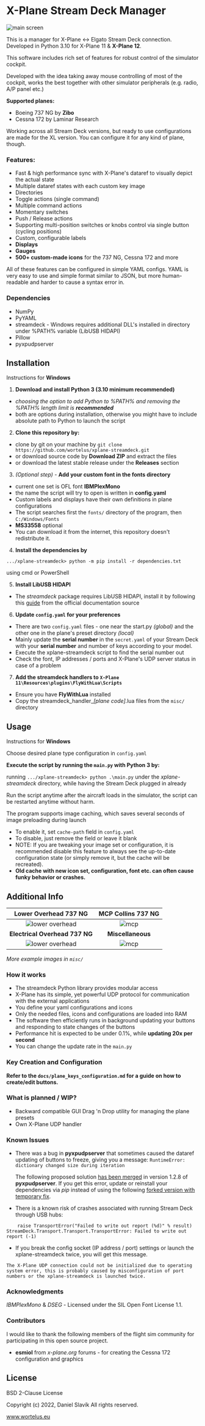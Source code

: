 # X-Plane Stream Deck Manager
![main screen](misc/main.jpg)

This is a manager for X-Plane <-> Elgato Stream Deck connection. Developed in Python 3.10 for X-Plane 11 & **X-Plane 12**.

This software includes rich set of features for robust control of the simulator cockpit.

Developed with the idea taking away mouse controlling of most of the cockpit, 
works the best together with other simulator peripherals (e.g. radio, A/P panel etc.)

**Supported planes:**
- Boeing 737 NG by **Zibo**
- Cessna 172 by Laminar Research

Working across all Stream Deck versions, but ready to use configurations are made for the XL version.
You can configure it for any kind of plane, though.

### Features:
- Fast & high performance sync with X-Plane's dataref to visually depict the actual state
- Multiple dataref states with each custom key image
- Directories
- Toggle actions (single command)
- Multiple command actions
- Momentary switches
- Push / Release actions
- Supporting multi-position switches or knobs control via single button (cycling positions)
- Custom, configurable labels
- **Displays**
- **Gauges**
- **500+ custom-made icons** for the 737 NG, Cessna 172 and more

All of these features can be configured in simple YAML configs. YAML is very easy to use
and simple format similar to JSON, but more human-readable and harder to cause a syntax error in.

### Dependencies
- NumPy
- PyYAML
- streamdeck - Windows requires additional DLL's installed in directory under %PATH% variable (LibUSB HIDAPI)
- Pillow
- pyxpudpserver

## Installation
Instructions for **Windows**

1. **Download and install Python 3 (3.10 minimum recommended)**

- *choosing the option to add Python to %PATH% and removing the %PATH% length limit is **recommended***
- both are options during installation, otherwise you might have to include absolute path to Python to launch the script

2. **Clone this repository by:**
- clone by git on your machine by `git clone https://github.com/wortelus/xplane-streamdeck.git`
- or download source code by **Download ZIP** and extract the files
- or download the latest stable release under the **Releases** section
3. *(Optional step)* - **Add your custom font in the fonts directory**
- current one set is OFL font **IBMPlexMono**
- the name the script will try to open is written in **config.yaml**
- Custom labels and displays have their own definitions in plane configurations
- The script searches first the `fonts/` directory of the program, then `C:/Windows/Fonts`
- **MS33558** optional
- You can download it from the internet, this repository doesn't redistribute it.
4. **Install the dependencies by**

`.../xplane-streamdeck> python -m pip install -r dependencies.txt`

using cmd or PowerShell

5. **Install LibUSB HIDAPI**

- The *streamdeck* package requires LibUSB HIDAPI, install it by following this 
[guide](https://python-elgato-streamdeck.readthedocs.io/en/stable/pages/backend_libusb_hidapi.html)
from the official documentation source

6. **Update `config.yaml` for your preferences**
- There are two `config.yaml` files - one near the start.py *(global)* 
and the other one in the plane's preset directory *(local)*
- Mainly update the **serial number** in the `secret.yaml` of your Stream Deck with your **serial 
number** and number of keys according to your model.
- Execute the xplane-streamdeck script to find the serial number out
- Check the font, IP addresses / ports and X-Plane's UDP server status in case of a problem
7. **Add the streamdeck handlers to `X-Plane 11\Resources\plugins\FlyWithLua\Scripts`**
- Ensure you have **FlyWithLua** installed
- Copy the streamdeck_handler_*[plane code]*.lua files from the `misc/` directory

## Usage
Instructions for **Windows**

Choose desired plane type configuration in `config.yaml`

**Execute the script by running the `main.py` with Python 3 by:**

running `.../xplane-streamdeck> python .\main.py` under the *xplane-streamdeck* directory, 
while having the Stream Deck plugged in already

Run the script anytime after the aircraft loads in the simulator, the script can be restarted anytime without harm.

The program supports image caching, which saves several seconds of image preloading during launch
- To enable it, set `cache-path` field in `config.yaml`
- To disable, just remove the field or leave it blank
- NOTE: If you are tweaking your image set or configuration, it is recommended disable this feature 
to always see the up-to-date configuration state (or simply remove it, but the cache will be recreated).
- **Old cache with new icon set, configuration, font etc. can often cause funky behavior or crashes.**

## Additional Info
|        Lower Overhead 737 NG        |   MCP Collins 737 NG   |
|:-----------------------------------:|:----------------------:|
| ![lower overhead](misc/lwrovhd.jpg) |  ![mcp](misc/mcp.jpg)  |
|   **Electrical Overhead 737 NG**    |   **Miscellaneous**    |
|  ![lower overhead](misc/elec.jpg)   | ![mcp](misc/right.jpg) |

*More example images in `misc/`*

### How it works
- The streamdeck Python library provides modular access
- X-Plane has its simple, yet powerful UDP protocol for communication with the external applications 
- You define your yaml configurations and icons 
- Only the needed files, icons and configurations are loaded into RAM 
- The software then efficiently runs in background updating your buttons and responding to state changes of the buttons 
- Performance hit is expected to be under 0.1%, while **updating 20x per second**
- You can change the update rate in the `main.py`

### Key Creation and Configuration
**Refer to the `docs/plane_keys_configuration.md` for a guide on how to create/edit buttons.**

### What is planned / WIP?
- Backward compatible GUI Drag 'n Drop utility for managing the plane presets
- Own X-Plane UDP handler

### Known Issues
- There was a bug in **pyxpudpserver** that sometimes caused the dataref updating of buttons to
freeze, giving you a message:
`
RuntimeError: dictionary changed size during iteration
`

    The following proposed solution [has been merged](https://github.com/leleopard/pyXPUDPServer/pull/5) in version 1.2.8 of **pyxpudpserver**. If you get this error, update or reinstall your dependencies via *pip* instead of using the following [forked version with temporary fix](https://github.com/wortelus/pyXPUDPServer).

- There is a known risk of crashes associated with running Stream Deck through USB hubs:
```
    raise TransportError("Failed to write out report (%d)" % result)
StreamDeck.Transport.Transport.TransportError: Failed to write out report (-1) 
```

- If you break the config socket (IP address / port) settings or launch the xplane-streamdeck twice, you will get
this message.
```
The X-Plane UDP connection could not be initialized due to operating system error, this is probably caused by misconfiguration of port numbers or the xplane-streamdeck is launched twice.
```
### Acknowledgments
*IBMPlexMono* &
*DSEG* - Licensed under the SIL Open Font License 1.1.
### Contributors
I would like to thank the following members of the flight sim community for participating in this open source project.
 - **esmiol** from *x-plane.org* forums - for creating the Cessna 172 configuration and graphics

## License
BSD 2-Clause License

Copyright (c) 2022, Daniel Slavík All rights reserved.

www.wortelus.eu
